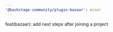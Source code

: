 ```yaml
---
'@backstage-community/plugin-bazaar': minor
---
```


feat(bazaar): add next steps after joining a project
